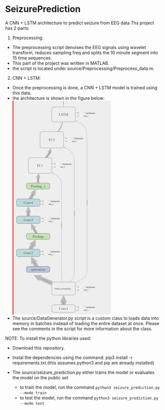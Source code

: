 # SeizurePrediction
A CNN + LSTM architecture to predict seizure from EEG data
Ths project has 2 parts:
1) Preprocessing:
- The preprocessing script denoises the EEG signals using wavelet transform, reduces sampling freq and splits the 10 minute segment into 15 time sequences.
- This part of the project was written in MATLAB.
- the script is located under source/Preprocessing/Preprocess_data.m.

2) CNN + LSTM:
- Once the preprocessing is done, a CNN + LSTM model is trained using this data.
- the architecture is shown in the figure below:
![alt text](https://github.com/abhijithrb/SeizurePrediction/blob/master/img/net_arch.png)
- The source/DataGenerator.py script is a custom class to loads data into memory in batches instead of loading the entire dataset at once. Please see the comments in the script for more information about the class.

NOTE: To install the python libraries used:
  - Download this repository. 
  - Instal the dependencies using the command: pip3 install -r requirements.txt (this assumes python3 and pip are already installed)
  
- The source/seizure_prediction.py either trains the model or evaluates the model on the public set
  - to train the model, run the command `python3 seizure_prediction.py --mode train`
  - to test the model, run the command `python3 seizure_prediction.py --mode test`
